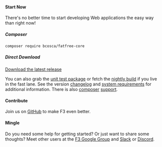 #### Start Now

There's no better time to start developing Web applications the easy way than right now!

##### Composer

```
composer require bcosca/fatfree-core
```

##### Direct Download

<a class="btn btn-success" href="https://github.com/bcosca/fatfree-core/archive/master.zip">
	<i class="fa fa-download"></i> Download <span class="hidden-sm">the latest release</span>
</a>

You can also grab the [unit test package](https://github.com/f3-factory/fatfree-dev "unit test package @ GitHub") or fetch the [nightly build](https://github.com/bcosca/fatfree-core "dev package @ GitHub") if you live in the fast lane. See the version [changelog](https://github.com/bcosca/fatfree-core/blob/master/CHANGELOG.md) and
[system requirements](system-requirements) for additional information. There is also [composer](https://packagist.org/packages/bcosca/fatfree) [support](https://packagist.org/packages/bcosca/fatfree-core).


#### Contribute

Join us on [GitHub](https://github.com/bcosca/fatfree) to make F3 even better.


#### Mingle

Do you need some help for getting started? Or just want to share some thoughts? Meet other users
at the [F3 Google Group](https://groups.google.com/forum/#!forum/f3-framework)
and [Slack](https://fatfreeframework-slack.herokuapp.com) or [Discord](https://discord.gg/ATYXXpZJ6j).
